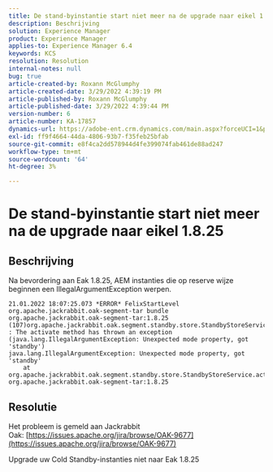```yaml
---
title: De stand-byinstantie start niet meer na de upgrade naar eikel 1.8.25
description: Beschrijving
solution: Experience Manager
product: Experience Manager
applies-to: Experience Manager 6.4
keywords: KCS
resolution: Resolution
internal-notes: null
bug: true
article-created-by: Roxann McGlumphy
article-created-date: 3/29/2022 4:39:19 PM
article-published-by: Roxann McGlumphy
article-published-date: 3/29/2022 4:39:44 PM
version-number: 6
article-number: KA-17857
dynamics-url: https://adobe-ent.crm.dynamics.com/main.aspx?forceUCI=1&pagetype=entityrecord&etn=knowledgearticle&id=e26b55c3-7eaf-ec11-9840-0022480bde18
exl-id: ff9f4664-44da-4806-93b7-f35feb25bfab
source-git-commit: e8f4ca2dd578944d4fe399074fab461de88ad247
workflow-type: tm+mt
source-wordcount: '64'
ht-degree: 3%

---
```


# De stand-byinstantie start niet meer na de upgrade naar eikel 1.8.25

## Beschrijving


Na bevordering aan Eak 1.8.25, AEM instanties die op reserve wijze beginnen een IllegalArgumentException werpen.


```
21.01.2022 18:07:25.073 *ERROR* FelixStartLevel org.apache.jackrabbit.oak-segment-tar bundle org.apache.jackrabbit.oak-segment-tar:1.8.25 (107)org.apache.jackrabbit.oak.segment.standby.store.StandbyStoreService(242) : The activate method has thrown an exception (java.lang.IllegalArgumentException: Unexpected mode property, got 'standby')
java.lang.IllegalArgumentException: Unexpected mode property, got 'standby'
    at org.apache.jackrabbit.oak.segment.standby.store.StandbyStoreService.activate(StandbyStoreService.java:157) org.apache.jackrabbit.oak-segment-tar:1.8.25
```





## Resolutie


Het probleem is gemeld aan Jackrabbit Oak: [https://issues.apache.org/jira/browse/OAK-9677](https://issues.apache.org/jira/browse/OAK-9677)

Upgrade uw Cold Standby-instanties niet naar Eak 1.8.25
